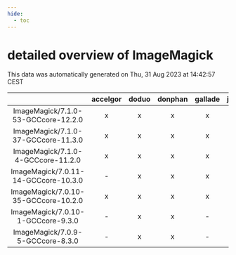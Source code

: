 ```yaml
---
hide:
  - toc
---
```


detailed overview of ImageMagick
================================


This data was automatically generated on Thu, 31 Aug 2023 at 14:42:57 CEST  

| |accelgor|doduo|donphan|gallade|joltik|skitty|swalot|victini|
| :---: | :---: | :---: | :---: | :---: | :---: | :---: | :---: | :---: |
|ImageMagick/7.1.0-53-GCCcore-12.2.0|x|x|x|x|x|x|x|x|
|ImageMagick/7.1.0-37-GCCcore-11.3.0|x|x|x|x|x|x|x|x|
|ImageMagick/7.1.0-4-GCCcore-11.2.0|x|x|x|x|x|x|x|x|
|ImageMagick/7.0.11-14-GCCcore-10.3.0|-|x|x|x|x|x|x|x|
|ImageMagick/7.0.10-35-GCCcore-10.2.0|x|x|x|x|x|x|x|x|
|ImageMagick/7.0.10-1-GCCcore-9.3.0|-|x|x|-|x|x|x|x|
|ImageMagick/7.0.9-5-GCCcore-8.3.0|-|x|x|-|x|x|x|x|
